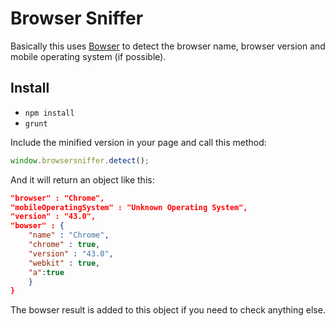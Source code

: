 # Browser Sniffer

Basically this uses [Bowser](https://github.com/ded/bowser) to detect the browser name, browser version and mobile operating system (if possible).


## Install

* `npm install`
* `grunt`


Include the minified version in your page and call this method:

``` js
window.browsersniffer.detect();
```

And it will return an object like this:

``` json
"browser" : "Chrome",
"mobileOperatingSystem" : "Unknown Operating System",
"version" : "43.0",
"bowser" : {
    "name" : "Chrome",
    "chrome" : true,
    "version" : "43.0",
    "webkit" : true,
    "a":true
    }
}
```

The bowser result is added to this object if you need to check anything else.
